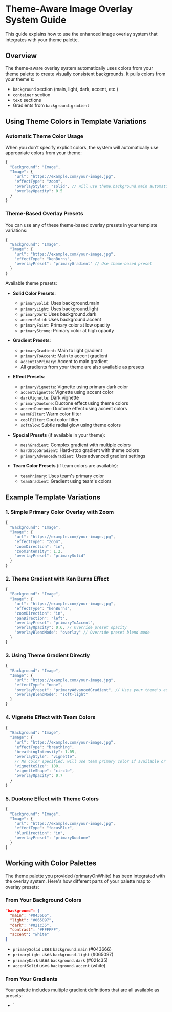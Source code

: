 # Theme-Aware Image Overlay System Guide

This guide explains how to use the enhanced image overlay system that integrates with your theme palette.

## Overview

The theme-aware overlay system automatically uses colors from your theme palette to create visually consistent backgrounds. It pulls colors from your theme's:

- `background` section (main, light, dark, accent, etc.)
- `container` section
- `text` sections
- Gradients from `background.gradient`

## Using Theme Colors in Template Variations

### Automatic Theme Color Usage

When you don't specify explicit colors, the system will automatically use appropriate colors from your theme:

```javascript
{
  "Background": "Image",
  "Image": {
    "url": "https://example.com/your-image.jpg",
    "effectType": "zoom",
    "overlayStyle": "solid", // Will use theme.background.main automatically
    "overlayOpacity": 0.5
  }
}
```

### Theme-Based Overlay Presets

You can use any of these theme-based overlay presets in your template variations:

```javascript
{
  "Background": "Image",
  "Image": {
    "url": "https://example.com/your-image.jpg",
    "effectType": "kenBurns",
    "overlayPreset": "primaryGradient" // Use theme-based preset
  }
}
```

Available theme presets:

- **Solid Color Presets**:

  - `primarySolid`: Uses background.main
  - `primaryLight`: Uses background.light
  - `primaryDark`: Uses background.dark
  - `accentSolid`: Uses background.accent
  - `primaryFaint`: Primary color at low opacity
  - `primaryStrong`: Primary color at high opacity

- **Gradient Presets**:

  - `primaryGradient`: Main to light gradient
  - `primaryToAccent`: Main to accent gradient
  - `accentToPrimary`: Accent to main gradient
  - All gradients from your theme are also available as presets

- **Effect Presets**:

  - `primaryVignette`: Vignette using primary dark color
  - `accentVignette`: Vignette using accent color
  - `darkVignette`: Dark vignette
  - `primaryDuotone`: Duotone effect using theme colors
  - `accentDuotone`: Duotone effect using accent colors
  - `warmFilter`: Warm color filter
  - `coolFilter`: Cool color filter
  - `softGlow`: Subtle radial glow using theme colors

- **Special Presets** (if available in your theme):

  - `meshGradient`: Complex gradient with multiple colors
  - `hardStopGradient`: Hard-stop gradient with theme colors
  - `primaryAdvancedGradient`: Uses advanced gradient settings

- **Team Color Presets** (if team colors are available):
  - `teamPrimary`: Uses team's primary color
  - `teamGradient`: Gradient using team's colors

## Example Template Variations

### 1. Simple Primary Color Overlay with Zoom

```javascript
{
  "Background": "Image",
  "Image": {
    "url": "https://example.com/your-image.jpg",
    "effectType": "zoom",
    "zoomDirection": "in",
    "zoomIntensity": 1.2,
    "overlayPreset": "primarySolid"
  }
}
```

### 2. Theme Gradient with Ken Burns Effect

```javascript
{
  "Background": "Image",
  "Image": {
    "url": "https://example.com/your-image.jpg",
    "effectType": "kenBurns",
    "zoomDirection": "in",
    "panDirection": "left",
    "overlayPreset": "primaryToAccent",
    "overlayOpacity": 0.6, // Override preset opacity
    "overlayBlendMode": "overlay" // Override preset blend mode
  }
}
```

### 3. Using Theme Gradient Directly

```javascript
{
  "Background": "Image",
  "Image": {
    "url": "https://example.com/your-image.jpg",
    "effectType": "none",
    "overlayPreset": "primaryAdvancedGradient", // Uses your theme's advanced gradient
    "overlayBlendMode": "soft-light"
  }
}
```

### 4. Vignette Effect with Team Colors

```javascript
{
  "Background": "Image",
  "Image": {
    "url": "https://example.com/your-image.jpg",
    "effectType": "breathing",
    "breathingIntensity": 1.05,
    "overlayStyle": "vignette",
    // No color specified, will use team primary color if available or fall back to theme colors
    "vignetteSize": 180,
    "vignetteShape": "circle",
    "overlayOpacity": 0.7
  }
}
```

### 5. Duotone Effect with Theme Colors

```javascript
{
  "Background": "Image",
  "Image": {
    "url": "https://example.com/your-image.jpg",
    "effectType": "focusBlur",
    "blurDirection": "in",
    "overlayPreset": "primaryDuotone"
  }
}
```

## Working with Color Palettes

The theme palette you provided (primaryOnWhite) has been integrated with the overlay system. Here's how different parts of your palette map to overlay presets:

### From Your Background Colors

```json
"background": {
  "main": "#043666",
  "light": "#065097",
  "dark": "#021c35",
  "contrast": "#FFFFFF",
  "accent": "white"
}
```

- `primarySolid` uses `background.main` (#043666)
- `primaryLight` uses `background.light` (#065097)
- `primaryDark` uses `background.dark` (#021c35)
- `accentSolid` uses `background.accent` (white)

### From Your Gradients

Your palette includes multiple gradient definitions that are all available as presets:

- `
